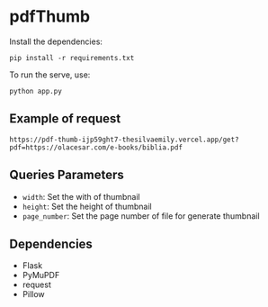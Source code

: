 # pdfThumb

Install the dependencies:

```shell
pip install -r requirements.txt
```

To run the serve, use:

```shell
python app.py
```

## Example of request

```shell
https://pdf-thumb-ijp59ght7-thesilvaemily.vercel.app/get?pdf=https://olacesar.com/e-books/biblia.pdf
```

## Queries Parameters

* `width`: Set the with of thumbnail
* `height`: Set the height of thumbnail
* `page_number`: Set the page number of file for generate thumbnail

## Dependencies

* Flask
* PyMuPDF
* request
* Pillow
